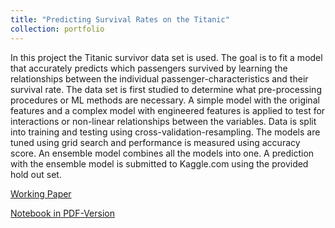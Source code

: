 ```yaml
---
title: "Predicting Survival Rates on the Titanic"
collection: portfolio
---
```


In this project the Titanic survivor data set is used. The goal is to fit a model that
accurately predicts which passengers survived by learning
the relationships between the individual passenger-characteristics
and their survival rate. The data set is first studied to determine
what pre-processing procedures or ML methods are necessary. A
simple model with the original features and a complex model with
engineered features is applied to test for interactions or non-linear
relationships between the variables. Data is split into training and
testing using cross-validation-resampling. The models are tuned using
grid search and performance is measured using accuracy score.
An ensemble model combines all the models into one. A prediction
with the ensemble model is submitted to Kaggle.com using the provided
hold out set. 

[Working Paper](https://gzhelev2020.github.io/files/Titanic_Paper.pdf)

[Notebook in PDF-Version](https://gzhelev2020.github.io/files/Titanic_Jupyter.pdf)
